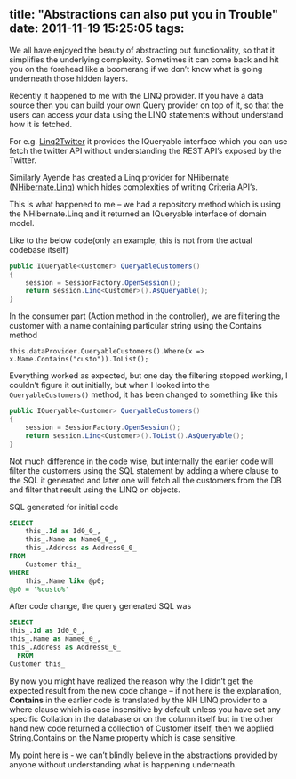 title: "Abstractions can also put you in Trouble"
date: 2011-11-19 15:25:05
tags:
---

We all have enjoyed the beauty of abstracting out functionality, so that it simplifies the underlying complexity. Sometimes it can come back and hit you on the forehead like a boomerang if we don’t know what is going underneath those hidden layers.

Recently it happened to me with the LINQ provider. If you have a data source then you can build your own Query provider on top of it, so that the users can access your data using the LINQ statements without understand how it is fetched.

For e.g. [Linq2Twitter] it provides the IQueryable interface which you can use fetch the twitter API without understanding the REST API’s exposed by the Twitter.

Similarly Ayende has created a Linq provider for NHibernate ([NHibernate.Linq][1]) which hides complexities of writing Criteria API’s.

This is what happened to me – we had a repository method which is using the NHibernate.Linq and it returned an IQueryable interface of domain model.

Like to the below code(only an example, this is not from the actual codebase itself)

```cs
public IQueryable<Customer> QueryableCustomers()
{
    session = SessionFactory.OpenSession();
    return session.Linq<Customer>().AsQueryable();
}
```

In the consumer part (Action method in the controller), we are filtering the customer with a name containing particular string using the Contains method

`this.dataProvider.QueryableCustomers().Where(x => x.Name.Contains("custo")).ToList();`

Everything worked as expected, but one day the filtering stopped working, I couldn’t figure it out initially, but when I looked into the `QueryableCustomers()` method, it has been changed to something like this

```cs
public IQueryable<Customer> QueryableCustomers()
{
    session = SessionFactory.OpenSession();
    return session.Linq<Customer>().ToList().AsQueryable();
}
```

Not much difference in the code wise, but internally the earlier code will filter the customers using the SQL statement by adding a where clause to the SQL it generated and later one will fetch all the customers from the DB and filter that result using the LINQ on objects.

SQL generated for initial code

```sql
SELECT
    this_.Id as Id0_0_,
    this_.Name as Name0_0_,
    this_.Address as Address0_0_
FROM
    Customer this_
WHERE
    this_.Name like @p0;
@p0 = '%custo%'
```

After code change, the query generated SQL was

```sql
SELECT
this_.Id as Id0_0_,
this_.Name as Name0_0_,
this_.Address as Address0_0_
  FROM
Customer this_
```

By now you might have realized the reason why the I didn’t get the expected result from the new code change – if not here is the explanation, **Contains** in the earlier code is translated by the NH LINQ provider to a where clause which is case insensitive by default unless you have set any specific Collation in the database or on the column itself but in the other hand new code returned a collection of Customer itself, then we applied String.Contains on the Name property which is case sensitive.

My point here is - we can’t blindly believe in the abstractions provided by anyone without understanding what is happening underneath.

[Linq2Twitter]: http://linqtotwitter.codeplex.com/
[1]: https://nuget.org/List/Packages/NHibernate.Linq
